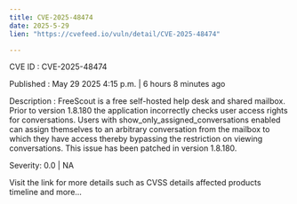 ```yaml
---
title: CVE-2025-48474
date: 2025-5-29
lien: "https://cvefeed.io/vuln/detail/CVE-2025-48474"

---
```


CVE ID : CVE-2025-48474

Published :  May 29
2025
4:15 p.m. | 6 hours
8 minutes ago

Description : FreeScout is a free self-hosted help desk and shared mailbox. Prior to version 1.8.180
the application incorrectly checks user access rights for conversations. Users with show_only_assigned_conversations enabled can assign themselves to an arbitrary conversation from the mailbox to which they have access
thereby bypassing the restriction on viewing conversations. This issue has been patched in version 1.8.180.

Severity: 0.0 | NA

Visit the link for more details
such as CVSS details
affected products
timeline
and more...
